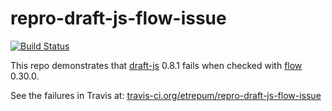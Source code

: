 # repro-draft-js-flow-issue

[![Build Status](https://travis-ci.org/etrepum/repro-draft-js-flow-issue.svg?branch=master)](https://travis-ci.org/etrepum/repro-draft-js-flow-issue)

This repo demonstrates that
[draft-js](https://github.com/facebook/draft-js) 0.8.1
fails when checked with [flow](https://github.com/facebook/flow) 0.30.0.

See the failures in Travis at: [travis-ci.org/etrepum/repro-draft-js-flow-issue](https://travis-ci.org/etrepum/repro-draft-js-flow-issue)
